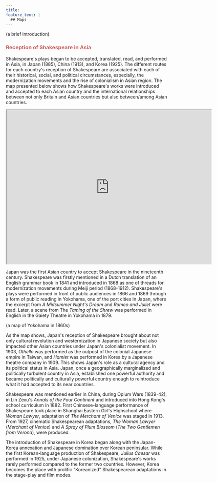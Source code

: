 ```yaml
---
title: 
feature_text: |
  ## Maps
---
```


(a brief introduction)

### <span style="color: indianred;">Reception of Shakespeare in Asia</span>

Shakespeare's plays began to be accepted, translated, read, and performed in Asia, in Japan (1885), China (1913), and Korea (1925). The different routes for each country's reception of Shakespeare are associated with each of their historical, social, and political circumstances, especially, the modernization movements and the rise of colonialism in Asian region. The map presented below shows how Shakespeare's works were introduced and accepted to each Asian country and the international relationships between not only Britain and Asian countries but also between/among Asian countries.  

<iframe src="https://www.google.com/maps/d/embed?mid=1T5idmBurEaoomhBkTD-6K988U-x4C0I&ehbc=2E312F" width="640" height="480"></iframe>

Japan was the first Asian country to accept Shakespeare in the nineteenth century. Shakespeare was firstly mentioned in a Dutch translation of an English grammar book in 1841 and introduced in 1868 as one of threads for modernization movements during Meiji period (1868-1912). Shakespeare's plays were performed in front of public audiences in 1866 and 1869 through a form of public reading in Yokohama, one of the port cities in Japan, where the excerpt from *A Midsummer Night's Dream* and *Romeo and Juliet* were read. Later, a scene from The *Taming of the Shrew* was performed in English in the Gaiety Theatre in Yokohama in 1879.

(a map of Yokohama in 1860s)

As the map shows, Japan's reception of Shakespeare brought about not only cultural revolution and westernization in Japanese society but also impacted other Asian countries under Japan's colonialist movement. In 1903, *Othello* was performed as the outpost of the colonial Japanese empire in Taiwan, and *Hamlet* was performed in Korea by a Japanese theatre company in 1909. This shows Japan's role as a cultural agency and its political status in Asia. Japan, once a geographically marginalized and politically turbulent country in Asia, established one powerful authority and became politically and culturally powerful country enough to reintroduce what it had accepted to its near countries.

Shakespeare was mentioned earlier in China, during Opium Wars (1839-42), in Lin Zexu's *Annals of the Four Continent* and introduced into Hong Kong's school curriculum in 1882. First Chinsese-language performance of Shakespeare took place in Shanghai Eastern Girl's Highschool where *Woman Lawyer*, adaptation of *The Merchant of Venice* was staged in 1913. From 1927, cinematic Shakespearean adaptations, *The Woman Lawyer* (*Merchant of Venice*) and *A Spray of Plum Blossom* (*The Two Gentlemen from Verona*), were produced. 

The introduction of Shakespeare in Korea began along with the Japan-Korea annexation and Japanese domination over Korean peninsular. While the first Korean-language production of Shakespeare, *Julius Caesar* was performed in 1925, under Japanese colonization, Shakespeare's works rarely performed compared to the former two countries. However, Korea becomes the place with prolific "Koreanized" Shakespearean adaptations in the stage-play and film modes. 
